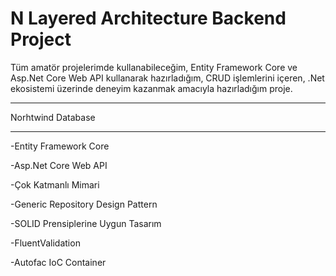 # N Layered Architecture Backend Project
Tüm amatör projelerimde kullanabileceğim, Entity Framework Core ve Asp.Net Core Web API kullanarak hazırladığım, CRUD işlemlerini içeren, .Net ekosistemi üzerinde deneyim kazanmak amacıyla hazırladığım proje.


_____________________
Norhtwind Database
_____________________


-Entity Framework Core

-Asp.Net Core Web API

-Çok Katmanlı Mimari

-Generic Repository Design Pattern

-SOLID Prensiplerine Uygun Tasarım

-FluentValidation

-Autofac IoC Container
